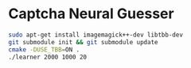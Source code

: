 Captcha Neural Guesser
======================

```bash
sudo apt-get install imagemagick++-dev libtbb-dev
git submodule init && git submodule update
cmake -DUSE_TBB=ON .
./learner 2000 1000 20
```
